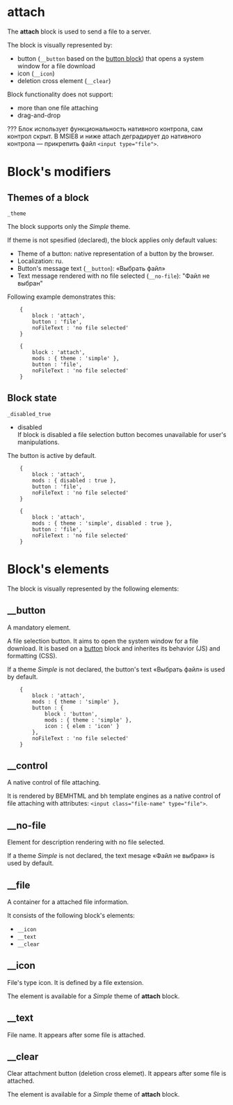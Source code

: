 # attach

The **attach** block is used to send a file to a server.

The block is visually represented by: 
 
* button (`__button` based on the [button block]()) that opens a system window for a file download  
* icon (`__icon`)  
* deletion cross element (`__clear`)

Block functionality does not support:  

* more than one file attaching  
* drag-and-drop

??? Блок использует функциональность нативного контрола, сам контрол скрыт. В MSIE8 и ниже attach деградирует до нативного контрола — прикрепить файл `<input type="file">`.

# Block's modifiers

## Themes of a block
`_theme`

The block supports only the *Simple* theme. 

If theme is not spesified (declared), the block applies only default values:  

* Theme of a button: native representation of a button by the browser.  
* Localization: ru.
* Button's message text (`__button`): «Выбрать файл»  
* Text message rendered with no file selected (`__no-file`): "Файл не выбран"

Following example demonstrates this:

```` 
    {
        block : 'attach',
        button : 'file',
        noFileText : 'no file selected'
    }
````

```` 
    {
        block : 'attach',
        mods : { theme : 'simple' },
        button : 'file',
        noFileText : 'no file selected'
    }
````

## Block state 
`_disabled_true`

* disabled   
If block is disabled a file selection button becomes unavailable for user's manipulations.

The button is active by default.

````
    {
        block : 'attach',
        mods : { disabled : true },
        button : 'file',
        noFileText : 'no file selected'
    }
```` 

````
    {
        block : 'attach',
        mods : { theme : 'simple', disabled : true },
        button : 'file',
        noFileText : 'no file selected'
    }
````

# Block's elements

The block is visually represented by the following elements:

## __button

A mandatory element.

A file selection button. It aims to open the system window for a file download. It is based on a [button]() block and inherites its behavior (JS) and formatting (CSS). 

If a theme *Simple* is not declared, the button's text «Выбрать файл» is used by default. 

````
    {
        block : 'attach',
        mods : { theme : 'simple' },
        button : {
            block : 'button',
            mods : { theme : 'simple' },
            icon : { elem : 'icon' }
        },
        noFileText : 'no file selected'
    }
````
## __control

A native control of file attaching.

It is rendered by BEMHTML and bh template engines as a native control of file attaching with attributes: `<input class="file-name" type="file">`. 

## __no-file

Element for description rendering with no file selected.

If a theme *Simple* is not declared, the text mesage «Файл не выбран» is used by default. 

## __file

A container for a attached file information.

It consists of the following block's elements:

* `__icon`    
* `__text`  
* `__clear`  

## __icon

File's type icon. It is defined by a file extension.

The element is available for a *Simple* theme of **attach** block.


## __text 

File name. It appears after some file is attached.

## __clear

Clear attachment button (deletion cross elemet). It appears after some file is attached.

The element is available for a *Simple* theme of **attach** block.







